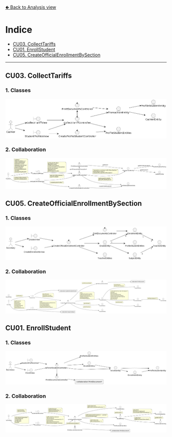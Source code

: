 [🢀 Back to Analysis view](./analysis-view.md)

# Indice
- [CU03. CollectTariffs](#cu03)
- [CU01. EnrollStudent](#cu01)
- [CU05. CreateOfficialEnrollmentBySection](#cu01)

---


## CU03. CollectTariffs <a id="cu03"></a>

### 1. Classes

![](../out/DesignView/AnalysisView/UseCaseAnalysis/CU03.CollectTariffs/Classes.CU03.Analysis.png)

### 2. Collaboration

![](../out/DesignView/AnalysisView/UseCaseAnalysis/CU03.CollectTariffs/Collaboration.CU03.Analysis.png)



## CU05. CreateOfficialEnrollmentBySection <a id="cu05"></a>

### 1. Classes
![](../out/DesignView/AnalysisView/UseCaseAnalysis/CU05.CreateOfficialEnrollmentBySection/Classes.CU05.Analysis.png)

### 2. Collaboration
![](../out/DesignView/AnalysisView/UseCaseAnalysis/CU05.CreateOfficialEnrollmentBySection/Collaboration.CU05.Analysis.png)


## CU01. EnrollStudent <a id="cu01"></a>

### 1. Classes

![](../out/DesignView/AnalysisView/UseCaseAnalysis/CU01.EnrollStudent/Classes.CU01.Analysis.png)

### 2. Collaboration

![](../out/DesignView/AnalysisView/UseCaseAnalysis/CU01.EnrollStudent/Collaboration.CU01.Analysis.png)